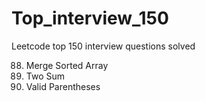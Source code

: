 # Top_interview_150
Leetcode top 150 interview questions solved <br>

88. Merge Sorted Array <br>
1. Two Sum <br>
20. Valid Parentheses <br>


